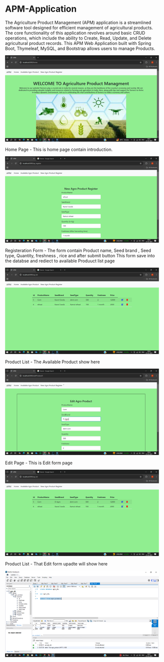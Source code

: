 # APM-Application
The Agriculture Product Management (APM) application is a streamlined software tool designed for efficient management of agricultural products. The core functionality of this application revolves around basic CRUD operations, which include the ability to Create, Read, Update, and Delete agricultural product records.
This APM Web Application built with Spring Boot, Thymeleaf, MySQL, and Bootstrap allows users to manage Products.

![Home](https://github.com/PrathmeshParekar/APM-Application/blob/main/Home.png?raw=true)

Home Page - This is home page contain introduction.

![Resister](https://github.com/PrathmeshParekar/APM-Application/blob/main/Register.png?raw=true)

Registeration Form - The form contain Product name, Seed brand , Seed type, Quantity, freshness , rice and after submit button This form save into the databse and rediect to available Produuct list page

![List](https://github.com/PrathmeshParekar/APM-Application/blob/main/List.png?raw=true)

Product List - The Available Product show here

![Edit](https://github.com/PrathmeshParekar/APM-Application/blob/main/Edit.png?raw=true)

Edit Page - This is Edit form page

![Update list](https://github.com/PrathmeshParekar/APM-Application/blob/main/List1.png?raw=true)

Product List - That Edit form upadte will show here

![database](https://github.com/PrathmeshParekar/APM-Application/blob/main/Database1.png?raw=true)


